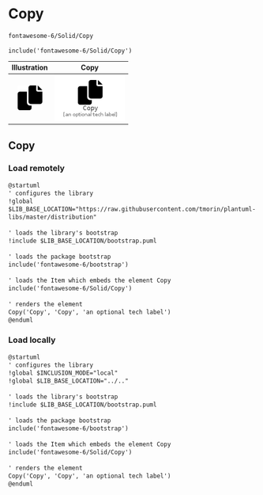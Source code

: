 # Copy


```text
fontawesome-6/Solid/Copy
```

```text
include('fontawesome-6/Solid/Copy')
```



| Illustration | Copy |
| :---: | :---: |
| ![illustration for Illustration](../../fontawesome-6/Solid/Copy.png) | ![illustration for Copy](../../fontawesome-6/Solid/Copy.Local.png) |




## Copy

### Load remotely
```plantuml
@startuml
' configures the library
!global $LIB_BASE_LOCATION="https://raw.githubusercontent.com/tmorin/plantuml-libs/master/distribution"

' loads the library's bootstrap
!include $LIB_BASE_LOCATION/bootstrap.puml

' loads the package bootstrap
include('fontawesome-6/bootstrap')

' loads the Item which embeds the element Copy
include('fontawesome-6/Solid/Copy')

' renders the element
Copy('Copy', 'Copy', 'an optional tech label')
@enduml
```

### Load locally
```plantuml
@startuml
' configures the library
!global $INCLUSION_MODE="local"
!global $LIB_BASE_LOCATION="../.."

' loads the library's bootstrap
!include $LIB_BASE_LOCATION/bootstrap.puml

' loads the package bootstrap
include('fontawesome-6/bootstrap')

' loads the Item which embeds the element Copy
include('fontawesome-6/Solid/Copy')

' renders the element
Copy('Copy', 'Copy', 'an optional tech label')
@enduml
```

